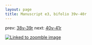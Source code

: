 ```yaml
---
layout: page
title: Manuscript e3, bifolio 39v-40r
---
```


prev: [38v-39r](../38v-39r/) next: [40v-41r](../40v-41r/)



[![Linked to zoomble image](http://www.homermultitext.org/iipsrv?IIIF=/project/homer/pyramidal/deepzoom/hmt/e3bifolio/v1/vb_39v_40r.tif/full/2000,/0/default.jpg)](http://www.homermultitext.org/ict2/?urn=urn:cite2:hmt:e3bifolio.v1:vb_39v_40r)

